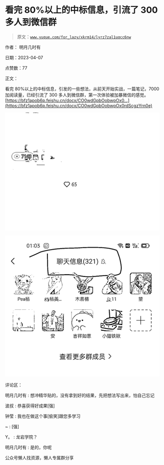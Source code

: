 # 看完 80%以上的中标信息，引流了 300 多人到微信群

> 原文：[`www.yuque.com/for_lazy/xkrm14/lyrz7zal1uqcc6nw`](https://www.yuque.com/for_lazy/xkrm14/lyrz7zal1uqcc6nw)



作者： 明月几时有



日期：2023-04-07



点赞数：77



正文：



看完 80%以上的中标信息，引发的一些想法，从前天开始实战，一篇笔记，7000 加阅读量，已经引流了 300 多人到微信群，第一次体验被加暴微信的感觉。 [https://bfz1apob6p.feishu.cn/docx/CO0wdGpbOobwpOx0...](https://bfz1apob6p.feishu.cn/docx/CO0wdGpbOobwpOx0rdScgzYrn0e)



![](img/b4593ce6f76f9086c8e73bfef5f15262.png)



![](img/1361da65a084c97fa58d3b03a3089a55.png)



评论区：



明月几时有 : 想冲精华贴的，没有拿到好的结果，先把想法写出来，怕自己忘记



波叔 : 恭喜获得好成果[强]



钟莹 : 我也在做这个事[偷笑]跟您多学习



~ : [强]



Y。 : 龙岩学院？



明月几时有 : 是的，你呢



公众号懒人找资源，懒人专属群分享

